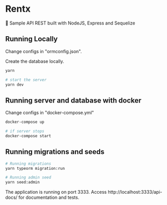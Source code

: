 # Rentx
:barber: Sample API REST built with NodeJS, Express and Sequelize

## Running Locally
Change configs in "ormconfig.json". 

Create the database locally.

```sh
yarn

# start the server
yarn dev
```
## Running server and database with docker
Change configs in "docker-compose.yml"

```sh
docker-compose up

# if server stops
docker-compose start
```

## Running migrations and seeds
```sh
# Running migrations
yarn typeorm migration:run

# Running admin seed
yarn seed:admin
```

The application is running on port 3333.
Access http://localhost:3333/api-docs/ for documentation and tests.

